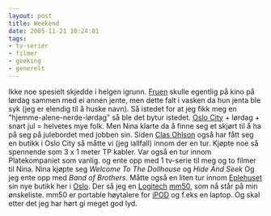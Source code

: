 ```yaml
---
layout: post
title: Weekend
date: 2005-11-21 10:24:01
tags: 
- tv-serier
- filmer
- geeking
- generelt
---
```

Ikke noe spesielt skjedde i helgen igrunn. <a href="http://nenia.slaskdot.org">Fruen</a> skulle egentlig på kino på lørdag sammen med ei annen jente, men dette falt i vasken da hun jenta ble syk (jeg er elendig til å huske navn). Så istedet for at jeg fikk meg en "hjemme-alene-nerde-lørdag" så ble det bytur istedet. <a href="http://www.oslocity.no/">Oslo City</a> + lørdag + snart jul = helvetes mye folk. Men Nina klarte da å finne seg et skjørt til å ha på seg på julebordet med jobben sin. Siden <a href="http://www.clasohlson.no/">Clas Ohlson</a> også har fått seg en butikk i Oslo City så måtte vi (jeg iallfall) innom der en tur. Kjøpte noe så spennende som 3 x 1 meter TP kabler. Var også en tur innom Platekompaniet som vanlig. og ente opp med 1 tv-serie til meg og to filmer til Nina. Nina kjøpte seg *Welcome To The Dollhouse* og *Hide And Seek* Og jeg ente opp med *Band of Brothers*. Måtte også en liten tur innom <a href="http://www.eplehuset.no/">Eplehuset</a> sin nye butikk her i <a href="http://www.eplehuset.no/butikker/oslo.html">Oslo</a>. Der så jeg en <a href="http://www.logitech.com/">Logitech</a> <a href="http://www.logitech.com/index.cfm/products/details/US/EN,CRID=2173,CONTENTID=10785">mm50</a>, som nå står på min ønskeliste. mm50 er portable høytalere for <a href="http://www.apple.com/no/ipod/">iPOD</a> og f.eks en laptop. Og skal etter det jeg har hørt gi meget god lyd.